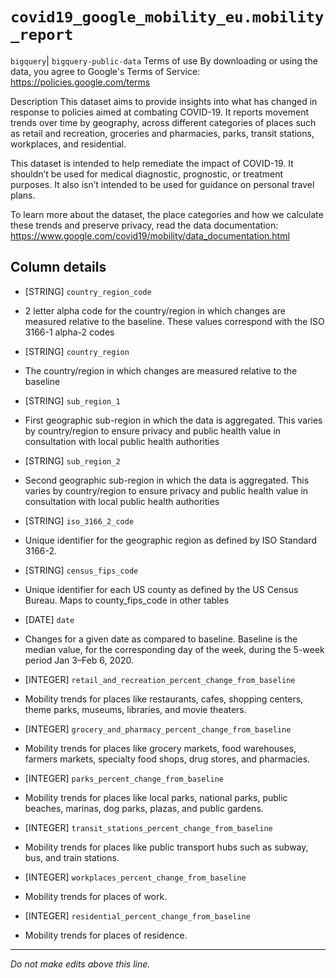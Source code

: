 # `covid19_google_mobility_eu.mobility_report`
`bigquery`| `bigquery-public-data`
Terms of use
By downloading or using the data, you agree to Google's Terms of Service: https://policies.google.com/terms

Description
This dataset aims to provide insights into what has changed in response to policies aimed at combating COVID-19. It reports movement trends over time by geography, across different categories of places such as retail and recreation, groceries and pharmacies, parks, transit stations, workplaces, and residential.

This dataset is intended to help remediate the impact of COVID-19. It shouldn’t be used for medical diagnostic, prognostic, or treatment purposes. It also isn’t intended to be used for guidance on personal travel plans.

To learn more about the dataset, the place categories and how we calculate these trends and preserve privacy, read the data documentation: https://www.google.com/covid19/mobility/data_documentation.html

## Column details
* [STRING]    `country_region_code`
 - 2 letter alpha code for the country/region in which changes are measured relative to the baseline. These values correspond with the ISO 3166-1 alpha-2 codes
* [STRING]    `country_region`
 - The country/region in which changes are measured relative to the baseline
* [STRING]    `sub_region_1`
 - First geographic sub-region in which the data is aggregated. This varies by country/region to ensure privacy and public health value in consultation with local public health authorities
* [STRING]    `sub_region_2`
 - Second geographic sub-region in which the data is aggregated. This varies by country/region to ensure privacy and public health value in consultation with local public health authorities
* [STRING]    `iso_3166_2_code`
 - Unique identifier for the geographic region as defined by ISO Standard 3166-2.
* [STRING]    `census_fips_code`
 - Unique identifier for each US county as defined by the US Census Bureau. Maps to county_fips_code in other tables
* [DATE]      `date`
 - Changes for a given date as compared to baseline. Baseline is the median value, for the corresponding day of the week, during the 5-week period Jan 3–Feb 6, 2020.
* [INTEGER]   `retail_and_recreation_percent_change_from_baseline`
 - Mobility trends for places like restaurants, cafes, shopping centers, theme parks, museums, libraries, and movie theaters.
* [INTEGER]   `grocery_and_pharmacy_percent_change_from_baseline`
 - Mobility trends for places like grocery markets, food warehouses, farmers markets, specialty food shops, drug stores, and pharmacies.
* [INTEGER]   `parks_percent_change_from_baseline`
 - Mobility trends for places like local parks, national parks, public beaches, marinas, dog parks, plazas, and public gardens.
* [INTEGER]   `transit_stations_percent_change_from_baseline`
 - Mobility trends for places like public transport hubs such as subway, bus, and train stations.
* [INTEGER]   `workplaces_percent_change_from_baseline`
 - Mobility trends for places of work.
* [INTEGER]   `residential_percent_change_from_baseline`
 - Mobility trends for places of residence.

-------------------------------------------------------------------------------
*Do not make edits above this line.*
